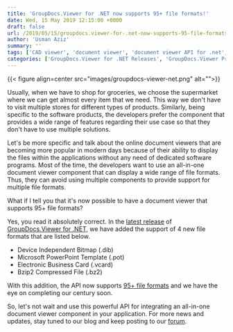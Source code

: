 ```yaml
---
title: 'GroupDocs.Viewer for .NET now supports 95+ file formats!'
date: Wed, 15 May 2019 12:15:00 +0000
draft: false
url: /2019/05/15/groupdocs.viewer-for-.net-now-supports-95-file-formats/
author: 'Usman Aziz'
summary: ''
tags: ['CAD viewer', 'document viewer', 'document viewer API for .net', 'Docx Viewer', 'online document viewer', 'Online Office Viewer', 'PDF viewer', 'Word Viewer']
categories: ['GroupDocs.Viewer for .NET Releases', 'GroupDocs.Viewer Product Family']
---
```




{{< figure align=center src="images/groupdocs-viewer-net.png" alt="">}}


Usually, when we have to shop for groceries, we choose the supermarket where we can get almost every item that we need. This way we don't have to visit multiple stores for different types of products. Similarly, being specific to the software products, the developers prefer the component that provides a wide range of features regarding their use case so that they don't have to use multiple solutions.

Let's be more specific and talk about the online document viewers that are becoming more popular in modern days because of their ability to display the files within the applications without any need of dedicated software programs. Most of the time, the developers want to use an all-in-one document viewer component that can display a wide range of file formats. Thus, they can avoid using multiple components to provide support for multiple file formats.

What if I tell you that it's now possible to have a document viewer that supports 95+ file formats?

Yes, you read it absolutely correct. In the [latest release](https://downloads.groupdocs.com/viewer/net/new-releases/groupdocs.viewer-for-.net-19.5-(dlls-only)/) of [GroupDocs.Viewer for .NET](https://products.groupdocs.com/viewer/net), we have added the support of 4 new file formats that are listed below.

*   Device Independent Bitmap (.dib)
*   Microsoft PowerPoint Template (.pot)
*   Electronic Business Card (.vcard)
*   Bzip2 Compressed File (.bz2)

With this addition, the API now supports [95+ file formats](https://docs.groupdocs.com/display/viewernet/Supported+Document+Formats) and we have the eye on completing our century soon.

So, let's not wait and use this powerful API for integrating an all-in-one document viewer component in your application. For more news and updates, stay tuned to our blog and keep posting to our [forum](https://forum.groupdocs.com/).




